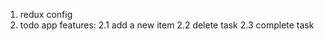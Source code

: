 1. redux config
2. todo app features: 
    2.1 add a new item
    2.2 delete task
    2.3 complete task
    